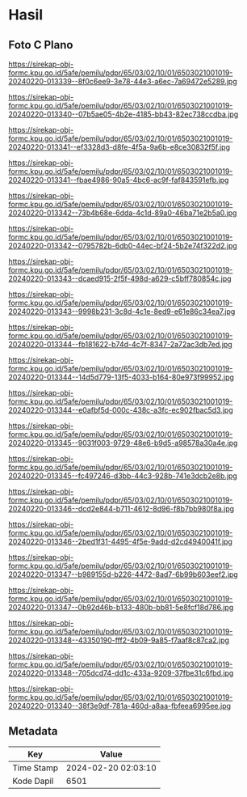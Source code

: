 # Hasil

## Foto C Plano

https://sirekap-obj-formc.kpu.go.id/5afe/pemilu/pdpr/65/03/02/10/01/6503021001019-20240220-013339--8f0c6ee9-3e78-44e3-a6ec-7a69472e5289.jpg

https://sirekap-obj-formc.kpu.go.id/5afe/pemilu/pdpr/65/03/02/10/01/6503021001019-20240220-013340--07b5ae05-4b2e-4185-bb43-82ec738ccdba.jpg

https://sirekap-obj-formc.kpu.go.id/5afe/pemilu/pdpr/65/03/02/10/01/6503021001019-20240220-013341--ef3328d3-d8fe-4f5a-9a6b-e8ce30832f5f.jpg

https://sirekap-obj-formc.kpu.go.id/5afe/pemilu/pdpr/65/03/02/10/01/6503021001019-20240220-013341--fbae4986-90a5-4bc6-ac9f-faf843591efb.jpg

https://sirekap-obj-formc.kpu.go.id/5afe/pemilu/pdpr/65/03/02/10/01/6503021001019-20240220-013342--73b4b68e-6dda-4c1d-89a0-46ba71e2b5a0.jpg

https://sirekap-obj-formc.kpu.go.id/5afe/pemilu/pdpr/65/03/02/10/01/6503021001019-20240220-013342--0795782b-6db0-44ec-bf24-5b2e74f322d2.jpg

https://sirekap-obj-formc.kpu.go.id/5afe/pemilu/pdpr/65/03/02/10/01/6503021001019-20240220-013343--dcaed915-2f5f-498d-a629-c5bff780854c.jpg

https://sirekap-obj-formc.kpu.go.id/5afe/pemilu/pdpr/65/03/02/10/01/6503021001019-20240220-013343--9998b231-3c8d-4c1e-8ed9-e61e86c34ea7.jpg

https://sirekap-obj-formc.kpu.go.id/5afe/pemilu/pdpr/65/03/02/10/01/6503021001019-20240220-013344--fb181622-b74d-4c7f-8347-2a72ac3db7ed.jpg

https://sirekap-obj-formc.kpu.go.id/5afe/pemilu/pdpr/65/03/02/10/01/6503021001019-20240220-013344--14d5d779-13f5-4033-b164-80e973f99952.jpg

https://sirekap-obj-formc.kpu.go.id/5afe/pemilu/pdpr/65/03/02/10/01/6503021001019-20240220-013344--e0afbf5d-000c-438c-a3fc-ec902fbac5d3.jpg

https://sirekap-obj-formc.kpu.go.id/5afe/pemilu/pdpr/65/03/02/10/01/6503021001019-20240220-013345--9031f003-9729-48e6-b9d5-a98578a30a4e.jpg

https://sirekap-obj-formc.kpu.go.id/5afe/pemilu/pdpr/65/03/02/10/01/6503021001019-20240220-013345--fc497246-d3bb-44c3-928b-741e3dcb2e8b.jpg

https://sirekap-obj-formc.kpu.go.id/5afe/pemilu/pdpr/65/03/02/10/01/6503021001019-20240220-013346--dcd2e844-b711-4612-8d96-f8b7bb980f8a.jpg

https://sirekap-obj-formc.kpu.go.id/5afe/pemilu/pdpr/65/03/02/10/01/6503021001019-20240220-013346--2bed1f31-4495-4f5e-9add-d2cd4940041f.jpg

https://sirekap-obj-formc.kpu.go.id/5afe/pemilu/pdpr/65/03/02/10/01/6503021001019-20240220-013347--b989155d-b226-4472-8ad7-6b99b603eef2.jpg

https://sirekap-obj-formc.kpu.go.id/5afe/pemilu/pdpr/65/03/02/10/01/6503021001019-20240220-013347--0b92d46b-b133-480b-bb81-5e8fcf18d786.jpg

https://sirekap-obj-formc.kpu.go.id/5afe/pemilu/pdpr/65/03/02/10/01/6503021001019-20240220-013348--43350190-fff2-4b09-9a85-f7aaf8c87ca2.jpg

https://sirekap-obj-formc.kpu.go.id/5afe/pemilu/pdpr/65/03/02/10/01/6503021001019-20240220-013348--705dcd74-dd1c-433a-9209-37fbe31c6fbd.jpg

https://sirekap-obj-formc.kpu.go.id/5afe/pemilu/pdpr/65/03/02/10/01/6503021001019-20240220-013340--38f3e9df-781a-460d-a8aa-fbfeea6995ee.jpg


## Metadata

| Key        | Value               |
| ---------- | ------------------- |
| Time Stamp | 2024-02-20 02:03:10 |
| Kode Dapil | 6501                |



